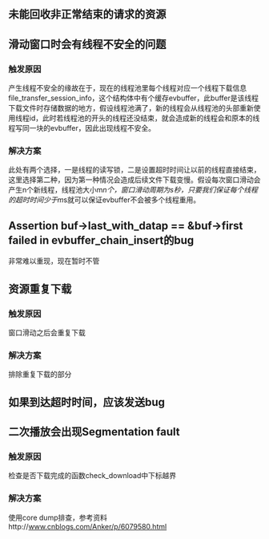 ## 未能回收非正常结束的请求的资源
## 滑动窗口时会有线程不安全的问题
### 触发原因
产生线程不安全的缘故在于，现在的线程池里每个线程对应一个线程下载信息file_transfer_session_info，这个结构体中有个缓存evbuffer，此buffer是该线程下载文件时存储数据的地方，假设线程池满了，新的线程会从线程池的头部重新使用线程id，此时若线程池的开头的线程还没结束，就会造成新的线程会和原本的线程写同一块的evbuffer，因此出现线程不安全。
### 解决方案 
此处有两个选择，一是线程的读写锁，二是设置超时时间让以前的线程直接结束，这里选择第二种，因为第一种情况会造成后续文件下载变慢。假设每次窗口滑动会产生n个新线程，线程池大小m*n个，窗口滑动周期为s秒，只要我们保证每个线程的超时时间少于m*s就可以保证evbuffer不会被多个线程重用。
## Assertion buf->last_with_datap == &buf->first failed in evbuffer_chain_insert的bug
非常难以重现，现在暂时不管
## 资源重复下载
### 触发原因
窗口滑动之后会重复下载
### 解决方案 
排除重复下载的部分
## 如果到达超时时间，应该发送bug
## 二次播放会出现Segmentation fault
### 触发原因
检查是否下载完成的函数check_download中下标越界
### 解决方案 
使用core dump排查，参考资料http://www.cnblogs.com/Anker/p/6079580.html
